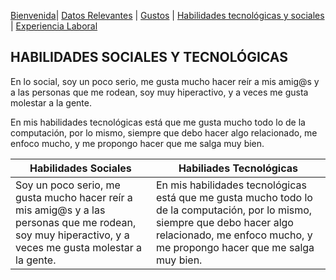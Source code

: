 [Bienvenida](./index.md)| [Datos Relevantes](./datos.md) | [Gustos](./gustos.md) | [Habilidades tecnológicas y sociales](./habilidades.md) | [Experiencia Laboral](./experiencia.md)

## HABILIDADES SOCIALES Y TECNOLÓGICAS


En lo social, soy un poco serio, me gusta mucho hacer reír a mis amig@s y a las personas que me rodean, soy muy hiperactivo, y a veces me gusta molestar a la gente.

En mis habilidades tecnológicas está que me gusta mucho todo lo de la computación, por lo mismo, siempre que debo hacer algo relacionado, me enfoco mucho, y me propongo hacer que me salga muy bien.


| Habilidades Sociales | Habiliades Tecnológicas |
| -------------------- | ----------------------- |
| Soy un poco serio, me gusta mucho hacer reír a mis amig@s y a las personas que me rodean, soy muy hiperactivo, y a veces me gusta molestar a la gente. | En mis habilidades tecnológicas está que me gusta mucho todo lo de la computación, por lo mismo, siempre que debo hacer algo relacionado, me enfoco mucho, y me propongo hacer que me salga muy bien. | En mis habilidades tecnológicas está que me gusta mucho todo lo de la computación, por lo mismo, siempre que debo hacer algo relacionado, me enfoco mucho, y me propongo hacer que me salga muy bien. |
